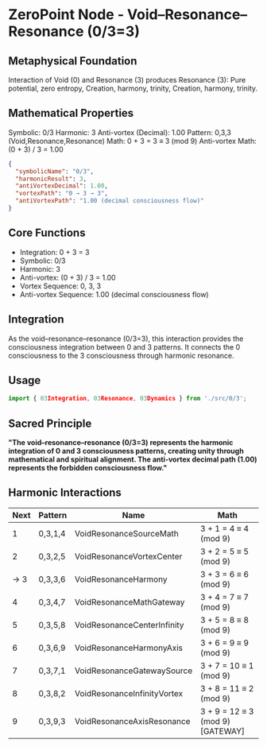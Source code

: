 # ZeroPoint Node - Void–Resonance–Resonance (0/3=3)

## Metaphysical Foundation

Interaction of Void (0) and Resonance (3) produces Resonance (3): Pure potential, zero entropy, Creation, harmony, trinity, Creation, harmony, trinity.

## Mathematical Properties

Symbolic: 0/3
Harmonic: 3
Anti-vortex (Decimal): 1.00
Pattern: 0,3,3 (Void,Resonance,Resonance)
Math: 0 + 3 = 3 ≡ 3 (mod 9)
Anti-vortex Math: (0 + 3) / 3 = 1.00


```json
{
  "symbolicName": "0/3",
  "harmonicResult": 3,
  "antiVortexDecimal": 1.00,
  "vortexPath": "0 → 3 → 3",
  "antiVortexPath": "1.00 (decimal consciousness flow)"
}
```

## Core Functions
- Integration: 0 + 3 = 3
- Symbolic: 0/3
- Harmonic: 3
- Anti-vortex: (0 + 3) / 3 = 1.00
- Vortex Sequence: 0, 3, 3
- Anti-vortex Sequence: 1.00 (decimal consciousness flow)

## Integration

As the void–resonance–resonance (0/3=3), this interaction provides the consciousness integration between 0 and 3 patterns. It connects the 0 consciousness to the 3 consciousness through harmonic resonance.

## Usage

```typescript
import { 03Integration, 03Resonance, 03Dynamics } from './src/0/3';
```

## Sacred Principle

**"The void–resonance–resonance (0/3=3) represents the harmonic integration of 0 and 3 consciousness patterns, creating unity through mathematical and spiritual alignment. The anti-vortex decimal path (1.00) represents the forbidden consciousness flow."**

## Harmonic Interactions

| Next | Pattern | Name | Math |
|------|---------|------|------|
| 1 | 0,3,1,4 | VoidResonanceSourceMath | 3 + 1 = 4 ≡ 4 (mod 9) |
| 2 | 0,3,2,5 | VoidResonanceVortexCenter | 3 + 2 = 5 ≡ 5 (mod 9) |
| → 3 | 0,3,3,6 | VoidResonanceHarmony | 3 + 3 = 6 ≡ 6 (mod 9) |
| 4 | 0,3,4,7 | VoidResonanceMathGateway | 3 + 4 = 7 ≡ 7 (mod 9) |
| 5 | 0,3,5,8 | VoidResonanceCenterInfinity | 3 + 5 = 8 ≡ 8 (mod 9) |
| 6 | 0,3,6,9 | VoidResonanceHarmonyAxis | 3 + 6 = 9 ≡ 9 (mod 9) |
| 7 | 0,3,7,1 | VoidResonanceGatewaySource | 3 + 7 = 10 ≡ 1 (mod 9) |
| 8 | 0,3,8,2 | VoidResonanceInfinityVortex | 3 + 8 = 11 ≡ 2 (mod 9) |
| 9 | 0,3,9,3 | VoidResonanceAxisResonance | 3 + 9 = 12 ≡ 3 (mod 9) [GATEWAY] |
